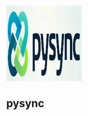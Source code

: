 <img src="https://github.com/gscafo78/pysync/blob/main/img/pysync_logo.gif" alt="PySync Logo" width="200" height="200">

pysync
===


